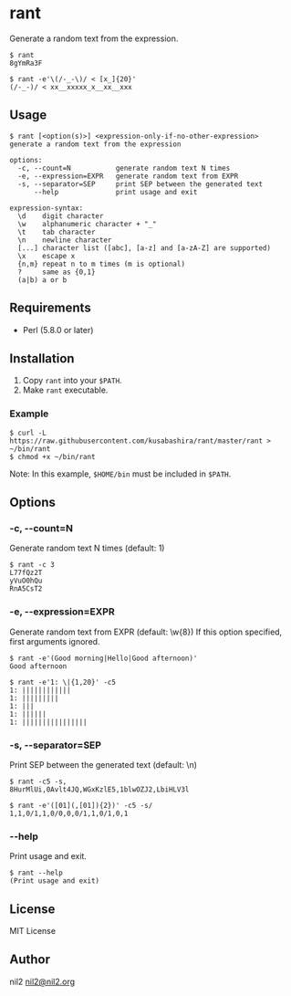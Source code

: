 rant
====

Generate a random text from the expression.

```
$ rant
8gYmRa3F

$ rant -e'\(/-_-\)/ < [x_]{20}'
(/-_-)/ < xx__xxxxx_x__xx__xxx
```

Usage
-----

```
$ rant [<option(s)>] <expression-only-if-no-other-expression>
generate a random text from the expression

options:
  -c, --count=N           generate random text N times
  -e, --expression=EXPR   generate random text from EXPR
  -s, --separator=SEP     print SEP between the generated text
      --help              print usage and exit

expression-syntax:
  \d    digit character
  \w    alphanumeric character + "_"
  \t    tab character
  \n    newline character
  [...] character list ([abc], [a-z] and [a-zA-Z] are supported)
  \x    escape x
  {n,m} repeat n to m times (m is optional)
  ?     same as {0,1}
  (a|b) a or b
```

Requirements
------------

- Perl (5.8.0 or later)

Installation
------------

1. Copy `rant` into your `$PATH`.
2. Make `rant` executable.

### Example

```
$ curl -L https://raw.githubusercontent.com/kusabashira/rant/master/rant > ~/bin/rant
$ chmod +x ~/bin/rant
```

Note: In this example, `$HOME/bin` must be included in `$PATH`.

Options
-------

### -c, --count=N

Generate random text N times (default: 1)

```
$ rant -c 3
L77fQz2T
yVuO0hQu
RnA5CsT2
```

### -e, --expression=EXPR

Generate random text from EXPR (default: \w{8})
If this option specified, first arguments ignored.

```
$ rant -e'(Good morning|Hello|Good afternoon)'
Good afternoon

$ rant -e'1: \|{1,20}' -c5
1: ||||||||||||
1: |||||||||
1: |||
1: ||||||
1: ||||||||||||||||
```

###  -s, --separator=SEP

Print SEP between the generated text (default: \n)

```
$ rant -c5 -s,
8HurMlUi,0Avlt4JQ,WGxKzlE5,1blwOZJ2,LbiHLV3l

$ rant -e'([01](,[01]){2})' -c5 -s/
1,1,0/1,1,0/0,0,0/1,1,0/1,0,1
```

### --help

Print usage and exit.

```
$ rant --help
(Print usage and exit)
```

License
-------

MIT License

Author
------

nil2 <nil2@nil2.org>
